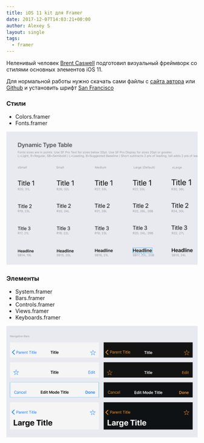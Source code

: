 ```yaml
---
title: iOS 11 kit для Framer
date: 2017-12-07T14:03:21+00:00
author: Alexey S
layout: single
tags:
  - framer
---
```


Неленивый человек [Brent Caswell](https://dribbble.com/brentcas/) подготовил визуальный фреймворк со стилями основных элементов iOS 11.

<!--more-->

Для нормальной работы нужно скачать сами файлы с [сайта автора](https://brentcas.com/thoughts/2017/10/25/ios-11-design-system-for-framer) или [Github](https://github.com/brentcas/iOS-11-Framer/) и установить шрифт [San Francisco](https://developer.apple.com/fonts/)

### Стили

- Colors.framer
- Fonts.framer

[![](/assets/images/uploads/2017/12/framer-ios11-styles-.png)](/assets/images/uploads/2017/12/framer-ios11-styles-.png)

### Элементы

- System.framer
- Bars.framer
- Controls.framer
- Views.framer
- Keyboards.framer

[![](/assets/images/uploads/2017/12/navbar-ios-11-framer.png)](/assets/images/uploads/2017/12/navbar-ios-11-framer.png)
